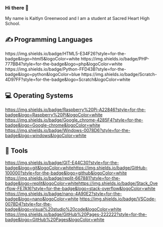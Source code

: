 ### Hi there 👋

My name is Kaitlyn Greenwood and I am a student at Sacred Heart High School.

<h2>✍ Programming Languages</h2>
<p>
  https://img.shields.io/badge/HTML5-E34F26?style=for-the-badge&logo=html5&logoColor=white
  https://img.shields.io/badge/PHP-777BB4?style=for-the-badge&logo=php&logoColor=white
  https://img.shields.io/badge/Python-FFD43B?style=for-the-badge&logo=python&logoColor=blue
  https://img.shields.io/badge/Scratch-4D97FF?style=for-the-badge&logo=Scratch&logoColor=white
</p>

<h2>💻 Operating Systems</h2>
<p>

  https://img.shields.io/badge/Raspberry%20Pi-A22846?style=for-the-badge&logo=Raspberry%20Pi&logoColor=white
  https://img.shields.io/badge/Google_chrome-4285F4?style=for-the-badge&logo=Google-chrome&logoColor=white
  https://img.shields.io/badge/Windows-0078D6?style=for-the-badge&logo=windows&logoColor=white
  </p>  

## 🔧 Tools

  https://img.shields.io/badge/GIT-E44C30?style=for-the-badge&logo=git&logoColor=whitehttps://img.shields.io/badge/GitHub-100000?style=for-the-badge&logo=github&logoColor=white  https://img.shields.io/badge/replit-667881?style=for-the-badge&logo=replit&logoColor=whitehttps://img.shields.io/badge/Stack_Overflow-FE7A16?style=for-the-badge&logo=stack-overflow&logoColor=white  https://img.shields.io/badge/nano-4A90E2?style=for-the-badge&logo=nano&logoColor=white
  https://img.shields.io/badge/VSCode-0078D4?style=for-the-badge&logo=visual%20studio%20code&logoColor=white
    https://img.shields.io/badge/GitHub%20Pages-222222?style=for-the-badge&logo=GitHub%20Pages&logoColor=white
  



<!--
**Kaitlyn-Greenwood/Kaitlyn-Greenwood** is a ✨ _special_ ✨ repository because its `README.md` (this file) appears on your GitHub profile.

Here are some ideas to get you started:

- 🔭 I’m currently working on ...
- 🌱 I’m currently learning ...
- 👯 I’m looking to collaborate on ...
- 🤔 I’m looking for help with ...
- 💬 Ask me about ... 
- 📫 How to reach me: ...
- 😄 Pronouns: ...
- ⚡ Fun fact: ... 
-->
